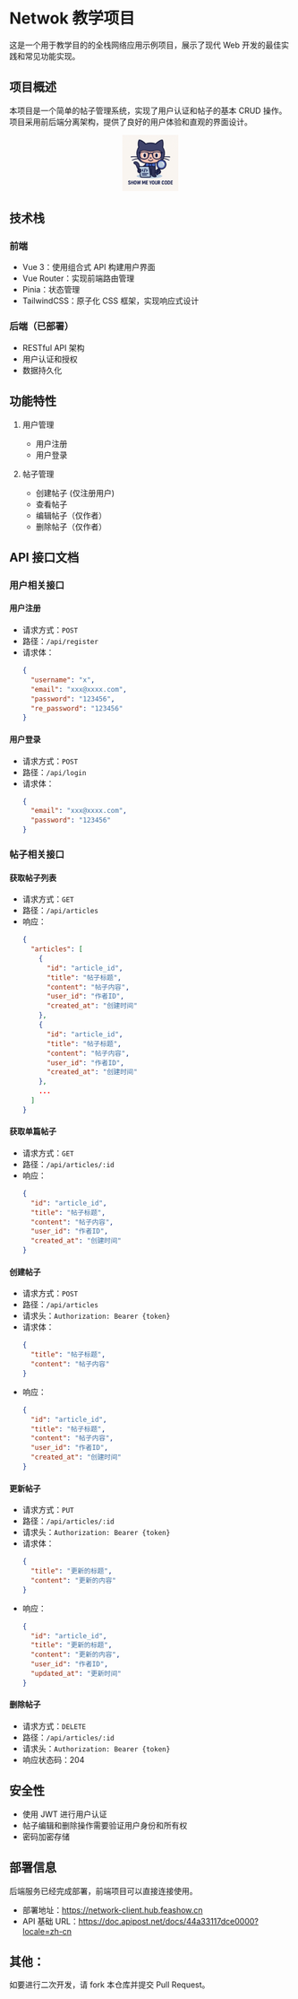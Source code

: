 # Netwok 教学项目

这是一个用于教学目的的全栈网络应用示例项目，展示了现代 Web 开发的最佳实践和常见功能实现。

## 项目概述

本项目是一个简单的帖子管理系统，实现了用户认证和帖子的基本 CRUD 操作。项目采用前后端分离架构，提供了良好的用户体验和直观的界面设计。

<p align="center">
  <img src="./client/public/logo.png" alt="Logo" width="100">
</p>

## 技术栈

### 前端

- Vue 3：使用组合式 API 构建用户界面
- Vue Router：实现前端路由管理
- Pinia：状态管理
- TailwindCSS：原子化 CSS 框架，实现响应式设计

### 后端（已部署）

- RESTful API 架构
- 用户认证和授权
- 数据持久化

## 功能特性

1. 用户管理

   - 用户注册
   - 用户登录

2. 帖子管理
   - 创建帖子 (仅注册用户)
   - 查看帖子
   - 编辑帖子（仅作者）
   - 删除帖子（仅作者）

## API 接口文档

### 用户相关接口

#### 用户注册

- 请求方式：`POST`
- 路径：`/api/register`
- 请求体：
  ```json
  {
    "username": "x",
    "email": "xxx@xxxx.com",
    "password": "123456",
    "re_password": "123456"
  }
  ```

#### 用户登录

- 请求方式：`POST`
- 路径：`/api/login`
- 请求体：
  ```json
  {
    "email": "xxx@xxxx.com",
    "password": "123456"
  }
  ```

### 帖子相关接口

#### 获取帖子列表

- 请求方式：`GET`
- 路径：`/api/articles`
- 响应：
  ```json
  {
    "articles": [
      {
        "id": "article_id",
        "title": "帖子标题",
        "content": "帖子内容",
        "user_id": "作者ID",
        "created_at": "创建时间"
      },
      {
        "id": "article_id",
        "title": "帖子标题",
        "content": "帖子内容",
        "user_id": "作者ID",
        "created_at": "创建时间"
      },
      ...
    ]
  }
  ```

#### 获取单篇帖子

- 请求方式：`GET`
- 路径：`/api/articles/:id`
- 响应：
  ```json
  {
    "id": "article_id",
    "title": "帖子标题",
    "content": "帖子内容",
    "user_id": "作者ID",
    "created_at": "创建时间"
  }
  ```

#### 创建帖子

- 请求方式：`POST`
- 路径：`/api/articles`
- 请求头：`Authorization: Bearer {token}`
- 请求体：
  ```json
  {
    "title": "帖子标题",
    "content": "帖子内容"
  }
  ```
- 响应：
  ```json
  {
    "id": "article_id",
    "title": "帖子标题",
    "content": "帖子内容",
    "user_id": "作者ID",
    "created_at": "创建时间"
  }
  ```

#### 更新帖子

- 请求方式：`PUT`
- 路径：`/api/articles/:id`
- 请求头：`Authorization: Bearer {token}`
- 请求体：
  ```json
  {
    "title": "更新的标题",
    "content": "更新的内容"
  }
  ```
- 响应：
  ```json
  {
    "id": "article_id",
    "title": "更新的标题",
    "content": "更新的内容",
    "user_id": "作者ID",
    "updated_at": "更新时间"
  }
  ```

#### 删除帖子

- 请求方式：`DELETE`
- 路径：`/api/articles/:id`
- 请求头：`Authorization: Bearer {token}`
- 响应状态码：204

## 安全性

- 使用 JWT 进行用户认证
- 帖子编辑和删除操作需要验证用户身份和所有权
- 密码加密存储

## 部署信息

后端服务已经完成部署，前端项目可以直接连接使用。

- 部署地址：https://network-client.hub.feashow.cn
- API 基础 URL：https://doc.apipost.net/docs/44a33117dce0000?locale=zh-cn

## 其他：

如要进行二次开发，请 fork 本仓库并提交 Pull Request。
